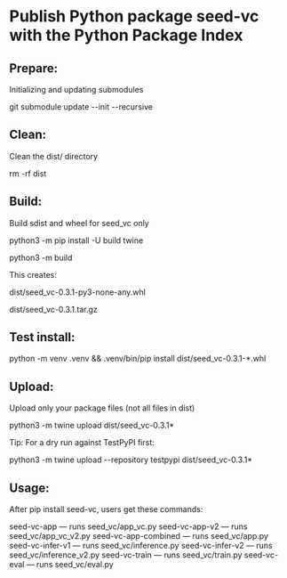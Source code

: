 # Publish Python package seed-vc with the Python Package Index

## Prepare:
Initializing and updating submodules

git submodule update --init --recursive

## Clean:
Clean the dist/ directory

rm -rf dist

## Build:
Build sdist and wheel for seed_vc only

python3 -m pip install -U build twine

python3 -m build

This creates:

dist/seed_vc-0.3.1-py3-none-any.whl

dist/seed_vc-0.3.1.tar.gz

## Test install: 
python -m venv .venv && .venv/bin/pip install dist/seed_vc-0.3.1-*.whl

## Upload:
Upload only your package files (not all files in dist)

python3 -m twine upload dist/seed_vc-0.3.1*

Tip: For a dry run against TestPyPI first:

python3 -m twine upload --repository testpypi dist/seed_vc-0.3.1*

## Usage:
After pip install seed-vc, users get these commands:

seed-vc-app — runs seed_vc/app_vc.py
seed-vc-app-v2 — runs seed_vc/app_vc_v2.py
seed-vc-app-combined — runs seed_vc/app.py
seed-vc-infer-v1 — runs seed_vc/inference.py
seed-vc-infer-v2 — runs seed_vc/inference_v2.py
seed-vc-train — runs seed_vc/train.py
seed-vc-eval — runs seed_vc/eval.py